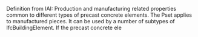 Definition from IAI: Production and manufacturing related properties common to different types of precast concrete elements. The Pset applies to manufactured pieces. It can be used by a number of subtypes of IfcBuildingElement. If the precast concrete ele